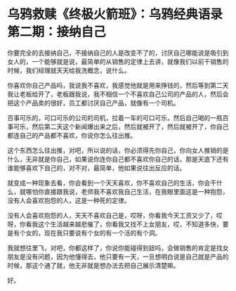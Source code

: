 # 乌鸦救赎《终极火箭班》：乌鸦经典语录第二期：接纳自己

你要完全的去接纳自己，不接纳自己的人是改变不了的，讨厌自己哪能说是吸引到女人的，一个能够就是说，最简单的从销售的定律上去讲，就像我们以前干销售的时候，我们经理就天天给我洗概念，说什么。

你喜欢你自己产品吗，我说我不喜欢，我感觉他就是用来挣钱的，然后等到第二天我让老板给开了，老板跟我说，我不相信一个不喜欢自己公司的产品的人，然后会把这个产品卖的很好，员工都讨厌自己产品，就像有一个司机。

百事可乐的，可口可乐的公司的司机，拉着一车的可口可乐，然后自己喝的一瓶百事可乐，然后第二天这个新闻爆出来之后，然后就被开了，然后就被开了，你自己都连自己的产品都不喜欢，你说你怎么往出推。

这个东西怎么往出推，对吧，所以说的话，你必须得先你自己，你向女人推销的是什么，无非就是你自己，如果说你连你自己都不喜欢你自己的话，那是天底下还有谁能够喜欢下自己的，对不对，最简单，他如果说往出反应的话。

就变成一种现象去看，你会看到一个天天喜欢，你不喜欢自己的生活，你会干什么，就哪怕你直接跟我说，老师我不喜欢我自己生活，在我眼里面这是一种抱怨，没有人会喜欢抱怨的人，这是一种死的定律。

没有人会喜欢抱怨的人，天天不喜欢自己是，哎呀，你看我今天工资又少了，哎呀，你看我这个生活越来越悲催了，你看我又找不上女朋友，哎，不知道多快，要是有个女的，现在我只要说有个女的有一个活的有个洞。

我就想往里飞，对吧，你都这样了，你说你能碰得到妞吗，会做销售的肯定是找女朋友是没有问题，因为他懂得去，他只要有一天，一旦想明白说是自己就是产品的时候，那这个通了就，他无非就是想办法去把自己展示清楚嘛。

好。